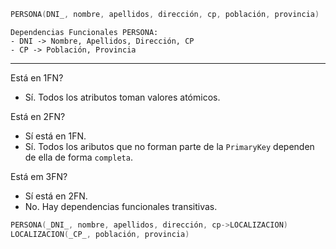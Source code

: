 ```c
PERSONA(DNI_, nombre, apellidos, dirección, cp, población, provincia)
```

```
Dependencias Funcionales PERSONA:
- DNI -> Nombre, Apellidos, Dirección, CP
- CP -> Población, Provincia
```
___
Está en 1FN?
- Sí. Todos los atributos toman valores atómicos.

Está en 2FN? 
- Sí está en 1FN.
- Sí. Todos los aributos que no forman parte de la `PrimaryKey` dependen de ella de forma `completa`.

Está em 3FN?
- Sí está en 2FN.
- No. Hay dependencias funcionales transitivas.

```c
PERSONA(_DNI_, nombre, apellidos, dirección, cp->LOCALIZACION)
LOCALIZACION(_CP_, población, provincia)
```